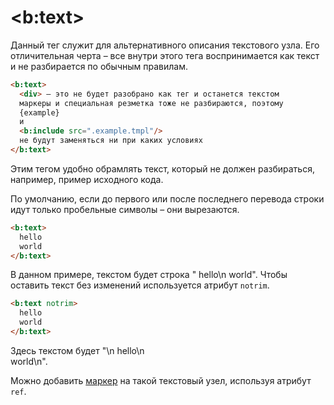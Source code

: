 # &lt;b:text&gt;

Данный тег служит для альтернативного описания текстового узла. Его отличительная черта – все внутри этого тега воспринимается как текст и не разбирается по обычным правилам.

```html
<b:text>
  <div> – это не будет разобрано как тег и останется текстом
  маркеры и специальная резметка тоже не разбираются, поэтому
  {example}
  и
  <b:include src=".example.tmpl"/>
  не будут заменяться ни при каких условиях
</b:text>
```

Этим тегом удобно обрамлять текст, который не должен разбираться, например, пример исходного кода.

По умолчанию, если до первого или после последнего перевода строки идут только пробельные символы – они вырезаются.

```html
<b:text>
  hello
  world
</b:text>
```

В данном примере, текстом будет строка <span style="white-space: pre">"  hello\n  world"</span>. Чтобы оставить текст без изменений используется атрибут `notrim`.

```html
<b:text notrim>
  hello
  world
</b:text>
```

Здесь текстом будет <span style="white-space: pre">"\n  hello\n  world\n"</span>.

Можно добавить [маркер](basis.template_format.md#маркеры) на такой текстовый узел, используя атрибут `ref`.